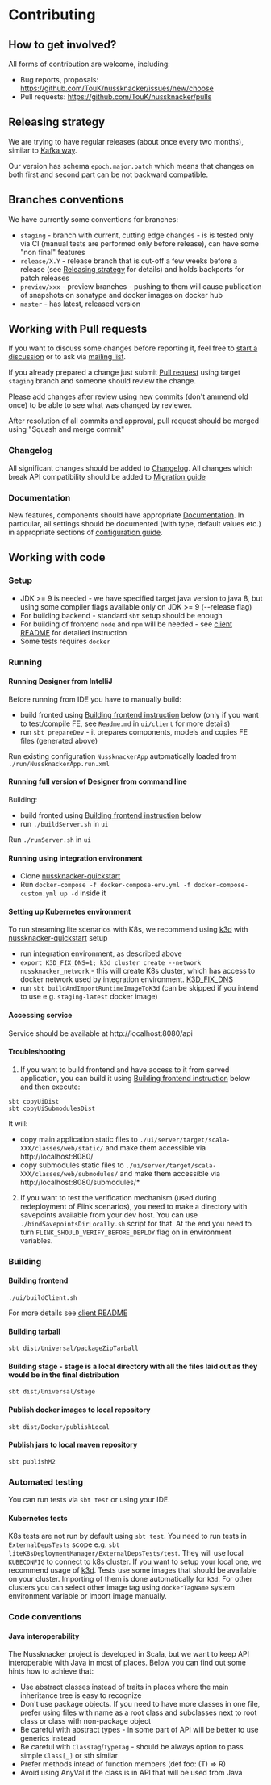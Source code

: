 # Contributing

## How to get involved?

All forms of contribution are welcome, including:
- Bug reports, proposals: https://github.com/TouK/nussknacker/issues/new/choose
- Pull requests: https://github.com/TouK/nussknacker/pulls

## Releasing strategy

We are trying to have regular releases (about once every two months), similar to [Kafka way](https://cwiki.apache.org/confluence/display/KAFKA/Time+Based+Release+Plan).

Our version has schema `epoch.major.patch` which means that changes on both first and second part can be not backward compatible.

## Branches conventions

We have currently some conventions for branches:
- `staging` - branch with current, cutting edge changes - is is tested only via CI (manual tests are performed only before release), can have some "non final" features
- `release/X.Y` - release branch that is cut-off a few weeks before a release (see [Releasing strategy](#releasing-strategy) for details) and holds backports for patch releases
- `preview/xxx` - preview branches - pushing to them will cause publication of snapshots on sonatype and docker images on docker hub
- `master` - has latest, released version

## Working with Pull requests

If you want to discuss some changes before reporting it, feel free to [start a discussion](https://github.com/TouK/nussknacker/discussions/new?category=q-a) or to ask via [mailing list](https://groups.google.com/forum/#!forum/nussknacker).

If you already prepared a change just submit [Pull request](https://github.com/TouK/nussknacker/compare) using target `staging` branch and someone should review the change.

Please add changes after review using new commits (don't ammend old once) to be able to see what was changed by reviewer.

After resolution of all commits and approval, pull request should be merged using "Squash and merge commit"

### Changelog

All significant changes should be added to [Changelog](docs/Changelog.md). All changes which break API compatibility
should be added to [Migration guide](docs/MigrationGuide.md)

### Documentation

New features, components should have appropriate [Documentation](docs). In particular, all settings
should be documented (with type, default values etc.) in appropriate sections of
[configuration guide](docs/installation_configuration_guide/Configuration.md).

## Working with code

### Setup

- JDK >= 9 is needed - we have specified target java version to java 8, but using some compiler flags available only on JDK >= 9 (--release flag)
- For building backend - standard `sbt` setup should be enough
- For building of frontend `node` and `npm` will be needed - see [client README](ui/client/README.md) for detailed instruction
- Some tests requires `docker`

### Running

#### Running Designer from IntelliJ

Before running from IDE you have to manually build:
- build fronted using [Building frontend instruction](#building-frontend) below (only if you want to test/compile FE, see `Readme.md` in `ui/client` for more details)
- run `sbt prepareDev` - it prepares components, models and copies FE files (generated above)

Run existing configuration `NussknackerApp` automatically loaded from `./run/NussknackerApp.run.xml`

#### Running full version of Designer from command line

Building:
- build fronted using [Building frontend instruction](#building-frontend) below
- run `./buildServer.sh` in `ui`

Run `./runServer.sh` in `ui`

#### Running using integration environment

- Clone [nussknacker-quickstart](https://github.com/TouK/nussknacker-quickstart)
- Run `docker-compose -f docker-compose-env.yml -f docker-compose-custom.yml up -d` inside it

#### Setting up Kubernetes environment

To run streaming lite scenarios with K8s, we recommend using [k3d](https://k3d.io) with
[nussknacker-quickstart](https://github.com/TouK/nussknacker-quickstart) setup
- run integration environment, as described above
- `export K3D_FIX_DNS=1; k3d cluster create --network nussknacker_network` - this will create K8s cluster, which
  has access to docker network used by integration environment. [K3D_FIX_DNS](https://github.com/rancher/k3d/issues/209)
- run `sbt buildAndImportRuntimeImageToK3d` (can be skipped if you intend to use e.g. `staging-latest` docker image) 

#### Accessing service

Service should be available at http://localhost:8080/api

#### Troubleshooting

1. If you want to build frontend and have access to it from served application, you can build it using [Building frontend instruction](#building-frontend) below and then execute:
```
sbt copyUiDist
sbt copyUiSubmodulesDist
```
It will:
- copy main application static files to `./ui/server/target/scala-XXX/classes/web/static/` and make them accessible via http://localhost:8080/
- copy submodules static files to `./ui/server/target/scala-XXX/classes/web/submodules/` and make them accessible via http://localhost:8080/submodules/*

2. If you want to test the verification mechanism (used during redeployment of Flink scenarios), you need to make a directory with savepoints available from your dev host. You can use `./bindSavepointsDirLocally.sh` script for that.
   At the end you need to turn `FLINK_SHOULD_VERIFY_BEFORE_DEPLOY` flag on in environment variables.

### Building

#### Building frontend
```
./ui/buildClient.sh
```
For more details see [client README](ui/client/README.md)

#### Building tarball
```sbt dist/Universal/packageZipTarball```

#### Building stage - stage is a local directory with all the files laid out as they would be in the final distribution
```sbt dist/Universal/stage```

#### Publish docker images to local repository
```sbt dist/Docker/publishLocal```

#### Publish jars to local maven repository
```sbt publishM2```

### Automated testing

You can run tests via `sbt test` or using your IDE.

#### Kubernetes tests

K8s tests are not run by default using `sbt test`. You need to run tests in `ExternalDepsTests` scope e.g. `sbt liteK8sDeploymentManager/ExternalDepsTests/test`.
They will use local `KUBECONFIG` to connect to k8s cluster. If you want to setup your local one, we recommend usage of [k3d](https://k3d.io/).
Tests use some images that should be available on your cluster. Importing of them is done automatically for `k3d`. 
For other clusters you can select other image tag using `dockerTagName` system environment variable or import image manually.  

### Code conventions

#### Java interoperability

The Nussknacker project is developed in Scala, but we want to keep API interoperable with Java in most of places.
Below you can find out some hints how to achieve that:
- Use abstract classes instead of traits in places where the main inheritance tree is easy to recognize
- Don't use package objects. If you need to have more classes in one file, prefer using files with name as a root class
  and subclasses next to root class or class with non-package object
- Be careful with abstract types - in some part of API will be better to use generics instead
- Be careful with `ClassTag`/`TypeTag` - should be always option to pass simple `Class[_]` or sth similar
- Prefer methods intead of function members (def foo: (T) => R)
- Avoid using AnyVal if the class is in API that will be used from Java
